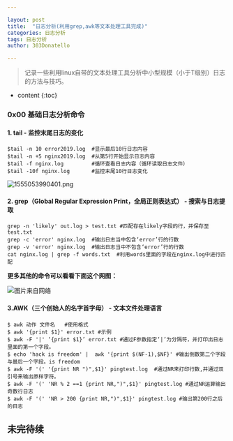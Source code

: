 ```yaml
---

layout: post
title:  "日志分析(利用grep,awk等文本处理工具完成)"
categories: 日志分析
tags: 日志分析
author: 303Donatello

---
```

>    记录一些利用linux自带的文本处理工具分析中小型规模（小于T级别）日志的方法与技巧。

* content
{:toc}


### 0x00 基础日志分析命令

#### 1.  tail - 监控末尾日志的变化

```
$tail -n 10 error2019.log  #显示最后10行日志内容
$tail -n +5 nginx2019.log  #从第5行开始显示日志内容
$tail -f nginx.log         #循环查看日志内容（循环读取日志文件）
$tail -10f nginx.log       #监控末尾10行日志变化
```

![1555053990401.png](https://shellcodes.github.io/img/test2.png)













#### 2.  grep（Global Regular Expression Print，全局正则表达式） - 搜索与日志提取

 ```
grep -n 'likely' out.log > test.txt #匹配存在likely字段的行，并保存至test.txt
grep -c 'error' nginx.log  #输出日志当中包含‘error’行的行数
grep -v 'error' nginx.log  #输出日志当中不包含‘error’行的行数
cat nginx.log | grep -f words.txt  #利用words里面的字段在nginx.log中进行匹配
 ```

**更多其他的命令可以看看下面这个网图：**

![图片来自网络](https://shellcodes.github.io/img/5430312-7b139f03183ae6f8.png)

#### 3.AWK（三个创始人的名字首字母） - 文本文件处理语言

```
$ awk 动作 文件名   #使用格式
$ awk '{print $1}' error.txt #示例
$ awk -F '|' ‘{print $1}’ error.txt #通过F参数指定‘|’为分隔符，并打印出日志里面的第一个字段。
$ echo 'hack is freedom' |  awk '{print $(NF-1),$NF}' #输出倒数第二个字段与最后一个字段。is freedom
$ awk -F '(' '{print NR ")",$1}' pingtest.log  #通过NR来打印行数,并通过双引号来输出原样字符。
$ awk -F '(' 'NR % 2 ==1 {print NR,")",$1}' pingtest.log #通过NR运算输出奇数行日志
$ awk -F '(' 'NR > 200 {print NR,")",$1}' pingtest.log #输出第200行之后的日志

```

## 未完待续









 
